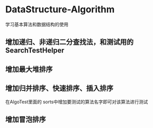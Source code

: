 # DataStructure-Algorithm
学习基本算法和数据结构的使用

## 增加递归、非递归二分查找法，和测试用的SearchTestHelper

## 增加最大堆排序

## 增加归并排序、快速排序、插入排序

在AlgoTest里面的 sorts中增加要测试的算法名字即可对该算法进行测试

## 增加冒泡排序
